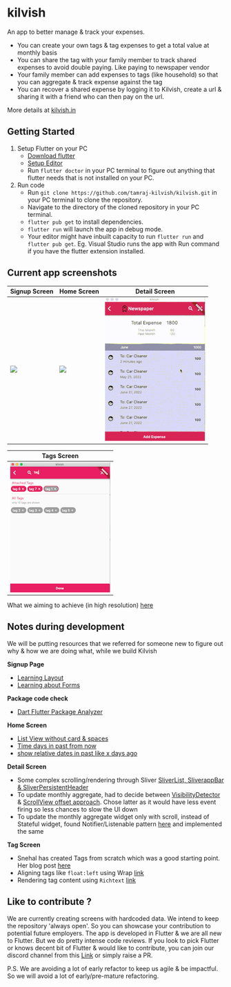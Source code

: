 # kilvish

An app to better manage & track your expenses. 

- You can create your own tags & tag expenses to get a total value at monthly basis
- You can share the tag with your family member to track shared expenses to avoid double paying. Like paying to newspaper vendor 
- Your family member can add expenses to tags (like household) so that you can aggregate & track expense against the tag
- You can recover a shared expense by logging it to Kilvish, create a url & sharing it with a friend who can then pay on the url. 

More details at [kilvish.in](https://kilvish.in)

## Getting Started

1. Setup Flutter on your PC
   - [Download flutter](https://docs.flutter.dev/get-started/install)
   - [Setup Editor](https://docs.flutter.dev/get-started/editor?tab=vscode)
   - Run `flutter doctor` in your PC terminal to figure out anything that flutter needs that is not installed on your PC.
2. Run code
   - Run `git clone https://github.com/tamraj-kilvish/kilvish.git` in your PC terminal to clone the repository.
   - Navigate to the directory of the cloned repository in your PC terminal.
   - `flutter pub get` to install dependencies.
   - `flutter run` will launch the app in debug mode.
   - Your editor might have inbuilt capacity to run `flutter run` and `flutter pub get`. Eg. Visual Studio runs the app with Run command if you have the flutter extension installed.

## Current app screenshots

|         **Signup Screen**          |        **Home Screen**           |         **Detail Screen**        |
|------------------------------------|----------------------------------|----------------------------------|
| ![](screenshots/signup-screen.png) | ![](screenshots/home-screen.png) |![](screenshots/detail_screen.gif)|

|         **Tags Screen**          |   
|----------------------------------|
| ![](screenshots/tags-screen.png) | 


What we aiming to achieve (in high resolution) [here](https://app.moqups.com/4J1cgkPSrhVkHQJhlKViEu4fKGFXatNp/view/page/ae8fe8eb0?ui=0&fit_width=1)

## Notes during development

We will be putting resources that we referred for someone new to figure out why & how we are doing what, while we build Kilvish

**Signup Page**
- [Learning Layout](https://docs.flutter.dev/development/ui/layout)
- [Learning about Forms](https://docs.flutter.dev/cookbook/forms)

**Package code check**
- [Dart Flutter Package Analyzer](https://github.com/marketplace/actions/dart-flutter-package-analyzer)

**Home Screen**
 - [List View without card & spaces](https://codesinsider.com/flutter-listview-example/#ListViewseparated)
 - [Time days in past from now](https://stackoverflow.com/questions/61682959/the-date-of-yesterday-in-flutter)
 - [show relative dates in past like x days ago](https://pub.dev/packages/jiffy#relative-time)

**Detail Screen**
 - Some complex scrolling/rendering through Sliver [SliverList, SliverappBar & SliverPersistentHeader](https://medium.com/flutter/slivers-demystified-6ff68ab0296f)
 - To update monthly aggregate, had to decide between [VisibilityDetector](https://stackoverflow.com/questions/63573632/how-to-get-the-index-number-on-scroll-for-listview-in-flutter) & [ScrollView offset approach](https://github.com/flutter/flutter/issues/19941). Chose latter as it would have less event firing so less chances to slow the UI down
 - To update the monthly aggregate widget only with scroll, instead of Stateful widget, found Notifier/Listenable pattern [here](https://api.flutter.dev/flutter/widgets/ValueListenableBuilder-class.html) and implemented the same

**Tag Screen**
- Snehal has created Tags from scratch which was a good starting point. Her blog post [here](https://medium.com/nonstopio/flutter-tags-7410bd6a5835)
- Aligning tags like `float:left` using Wrap [link](https://stackoverflow.com/questions/48051289/how-do-you-align-widgets-like-css-float-with-flutter-ui)
- Rendering tag content using `Richtext` [link](https://www.codegrepper.com/code-examples/javascript/flutter+text+and+suffix+icon+)

## Like to contribute ?

We are currently creating screens with hardcoded data. We intend to keep the repository 'always open'. So you can showcase your contribution to potential future employers. The app is developed in Flutter & we are all new to Flutter. But we do pretty intense code reviews. If you look to pick Flutter or knows decent bit of Flutter & would like to contribute, you can join our discord channel from this [Link](https://discord.gg/fhW8AgR9) or simply raise a PR. 

P.S. We are avoiding a lot of early refactor to keep us agile & be impactful. So we will avoid a lot of early/pre-mature refactoring. 
